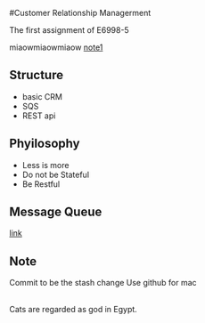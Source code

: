 #Customer Relationship Managerment

The first assignment of E6998-5

miaowmiaowmiaow [note1](#tag1)


## Structure
- basic CRM
- SQS
- REST api



## Phyilosophy
- Less is more
- Do not be Stateful
- Be Restful



## Message Queue
[link](http://aws.amazon.com/cn/sqs/)




## Note
Commit to be the stash change
Use github for mac


















<br><a name="tag1"></a> Cats are regarded as god in Egypt.